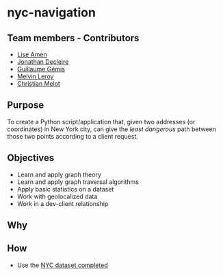 # nyc-navigation

## Team members - Contributors

* [Lise Amen](https://github.com/lise-amen)
* [Jonathan Decleire](https://github.com/JonathanDecleire)
* [Guillaume Gémis](https://github.com/guigem)
* [Melvin Leroy](https://github.com/Melvin-Leroy)
* [Christian Melot](https://github.com/Ezamey)

## Purpose
To create a Python script/application that, given two addresses (or coordinates) in New York city, can give the *least dangerous* path between those two points according to a client request. 

## Objectives
- Learn and apply graph theory
- Learn and apply graph traversal algorithms
- Apply basic statistics on a dataset
- Work with geolocalized data
- Work in a dev-client relationship

## Why


## How
- Use the [NYC dataset completed](./CSV/data_100000_out_final.csv)
